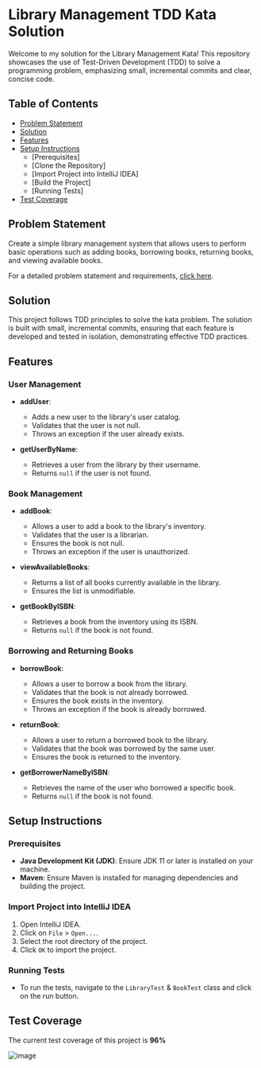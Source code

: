 # Library Management TDD Kata Solution

Welcome to my solution for the Library Management Kata! This repository showcases the use of Test-Driven Development (TDD) to solve a programming problem, emphasizing small, incremental commits and clear, concise code.

## Table of Contents

- [Problem Statement](#problem-statement) 
- [Solution](#solution)
- [Features](#features)
- [Setup Instructions](#setup-instructions)
  - [Prerequisites]
  - [Clone the Repository]
  - [Import Project into IntelliJ IDEA]
  - [Build the Project]
  - [Running Tests]
- [Test Coverage](#test-coverage)

## Problem Statement

Create a simple library management system that allows users to perform basic operations such as adding books, borrowing books, returning books, and viewing available books.

For a detailed problem statement and requirements, [click here](Problem_Statement.md).

## Solution

This project follows TDD principles to solve the kata problem. The solution is built with small, incremental commits, ensuring that each feature is developed and tested in isolation, demonstrating effective TDD practices.

## Features

### User Management

- **addUser**:
  - Adds a new user to the library's user catalog.
  - Validates that the user is not null.
  - Throws an exception if the user already exists.

- **getUserByName**:
  - Retrieves a user from the library by their username.
  - Returns `null` if the user is not found.

### Book Management

- **addBook**:
  - Allows a user to add a book to the library's inventory.
  - Validates that the user is a librarian.
  - Ensures the book is not null.
  - Throws an exception if the user is unauthorized.

- **viewAvailableBooks**:
  - Returns a list of all books currently available in the library.
  - Ensures the list is unmodifiable.

- **getBookByISBN**:
  - Retrieves a book from the inventory using its ISBN.
  - Returns `null` if the book is not found.

### Borrowing and Returning Books

- **borrowBook**:
  - Allows a user to borrow a book from the library.
  - Validates that the book is not already borrowed.
  - Ensures the book exists in the inventory.
  - Throws an exception if the book is already borrowed.

- **returnBook**:
  - Allows a user to return a borrowed book to the library.
  - Validates that the book was borrowed by the same user.
  - Ensures the book is returned to the inventory.

- **getBorrowerNameByISBN**:
  - Retrieves the name of the user who borrowed a specific book.
  - Returns `null` if the book is not found.


## Setup Instructions

### Prerequisites

- **Java Development Kit (JDK)**: Ensure JDK 11 or later is installed on your machine.
- **Maven**: Ensure Maven is installed for managing dependencies and building the project.

### Import Project into IntelliJ IDEA

1. Open IntelliJ IDEA.
2. Click on `File` > `Open...`.
3. Select the root directory of the project.
4. Click `OK` to import the project.

### Running Tests

- To run the tests, navigate to the `LibraryTest` & `BookTest` class and click on the run button.
  

## Test Coverage

The current test coverage of this project is **96%**

![image](https://github.com/user-attachments/assets/5714a387-b906-4158-b0ec-449e48f0a745)


